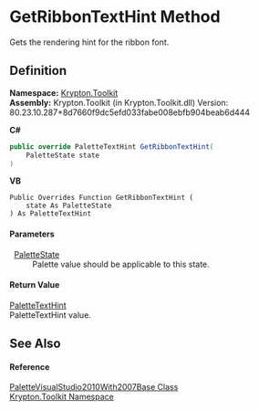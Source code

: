 # GetRibbonTextHint Method


Gets the rendering hint for the ribbon font.



## Definition
**Namespace:** <a href="79d2eac2-21f4-54ff-7552-b20c33c30600.md">Krypton.Toolkit</a>  
**Assembly:** Krypton.Toolkit (in Krypton.Toolkit.dll) Version: 80.23.10.287+8d7660f9dc5efd033fabe008ebfb904beab6d444

**C#**
``` C#
public override PaletteTextHint GetRibbonTextHint(
	PaletteState state
)
```
**VB**
``` VB
Public Overrides Function GetRibbonTextHint ( 
	state As PaletteState
) As PaletteTextHint
```



#### Parameters
<dl><dt>  <a href="93e626cd-00cf-240e-06c6-ab4d47e982ba.md">PaletteState</a></dt><dd>Palette value should be applicable to this state.</dd></dl>

#### Return Value
<a href="337b9139-048d-9c52-b45d-d8bb3ebd7c63.md">PaletteTextHint</a>  
PaletteTextHint value.

## See Also


#### Reference
<a href="c74d5ab3-1a60-6b79-3188-717ea3a7e1d0.md">PaletteVisualStudio2010With2007Base Class</a>  
<a href="79d2eac2-21f4-54ff-7552-b20c33c30600.md">Krypton.Toolkit Namespace</a>  
